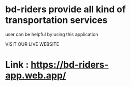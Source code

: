 # bd-riders provide all kind of transportation services

user can be helpful by using this application

VISIT OUR LIVE WEBSITE 

# Link : https://bd-riders-app.web.app/